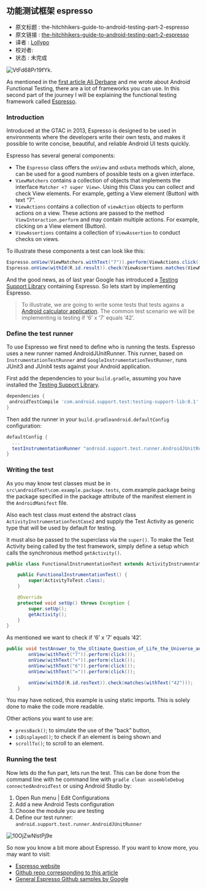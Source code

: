 功能测试框架 espresso
---

>
* 原文标题 : the-hitchhikers-guide-to-android-testing-part-2-espresso
* 原文链接 : [the-hitchhikers-guide-to-android-testing-part-2-espresso](http://wiebe-elsinga.com/blog/the-hitchhikers-guide-to-android-testing-part-2-espresso/)
* 译者 : [Lollypo](https://github.com/Lollypo) 
* 校对者: 
* 状态 :  未完成

![VtFd68Pr19fYk.](http://7xi8kj.com1.z0.glb.clouddn.com/VtFd68Pr19fYk.gif)

As mentioned in the [first article Ali Derbane](https://plus.google.com/+AliDerbane) and me wrote about Android Functional Testing, there are a lot of frameworks you can use. In this second part of the journey I will be explaining the functional testing framework called [Espresso](https://code.google.com/p/android-test-kit/).



### Introduction

Introduced at the GTAC in 2013, Espresso is designed to be used in environments where the developers write their own tests, and makes it possible to write concise, beautiful, and reliable Android UI tests quickly.

Espresso has several general components:

- The `Espresso` class offers the `onView` and `onData` methods which, alone, can be used for a good numbers of possible tests on a given interface.
- `ViewMatchers` contains a collection of objects that implements the interface `Matcher <? super View>`. Using this Class you can collect and check View elements. For example, getting a View element (Button) with text “7”.
- `ViewActions` contains a collection of `viewAction` objects to perform actions on a view. These actions are passed to the method `ViewInteraction.perform` and may contain multiple actions. For example, clicking on a View element (Button).
- `ViewAssertions` contains a collection of `ViewAssertion` to conduct checks on views.

To illustrate these components a test can look like this:

```java
Espresso.onView(ViewMatchers.withText("7")).perform(ViewActions.click());
Espresso.onView(withId(R.id.result)).check(ViewAssertions.matches(ViewMatchers.withText("42")));
 ```

 And the good news, as of last year Google has introduced a [Testing Support Library](https://developer.android.com/tools/support-library/index.html) containing Espresso. So lets start by implementing Espresso.

> To illustrate, we are going to write some tests that tests agains a [Android calculator application](https://github.com/welsinga/sample_espresso/app). The common test scenario we will be implementing is testing if ‘6’ x ‘7’ equals ‘42’.



### Define the test runner

 To use Espresso we first need to define who is running the tests. Espresso uses a new runner named AndroidJUnitRunner. This runner, based on `InstrumentationTestRunner` and `GoogleInstrumentationTestRunner`, runs JUnit3 and JUnit4 tests against your Android application.

 First add the dependencies to your `build.gradle`, assuming you have installed the [Testing Support Library](https://developer.android.com/tools/support-library/index.html).

 ```gradle
 dependencies {
  androidTestCompile 'com.android.support.test:testing-support-lib:0.1'
}
```

Then add the runner in your `build.gradleandroid.defaultConfig` configuration:

```gradle
defaultConfig {
  ...
  testInstrumentationRunner "android.support.test.runner.AndroidJUnitRunner"
}
```



### Writing the test

As you may know test classes must be in `src\androidTest\com.example.package.tests`, com.example.package being the package specified in the package attribute of the manifest element in the `AndroidManifest` file. 

Also each test class must extend the abstract class `ActivityInstrumentationTestCase2` and supply the Test Activity as generic type that will be used by default for testing.

It must also be passed to the superclass via the `super()`. To make the Test Activity being called by the test framework, simply define a setup which calls the synchronous method `getActivity()`.

```java
public class FunctionalInstrumentationTest extends ActivityInstrumentationTestCase2<ActivityToTest> {

    public FunctionalInstrumentationTest() {
        super(ActivityToTest.class);
    }

    @Override
    protected void setUp() throws Exception {
        super.setUp();
        getActivity();
    }
}
```

As mentioned we want to check if ‘6’ x ‘7’ equals ‘42’.

```java
public void testAnswer_to_the_Ultimate_Question_of_Life_the_Universe_and_Everything() {
        onView(withText("7")).perform(click());
        onView(withText("×")).perform(click());
        onView(withText("6")).perform(click());
        onView(withText("=")).perform(click());

        onView(withId(R.id.resText)).check(matches(withText("42")));
    }
```

You may have noticed, this example is using static imports. This is solely done to make the code more readable.

Other actions you want to use are:

- `pressBack()`; to simulate the use of the “back” button,
- `isDisplayed()`; to check if an element is being shown and
- `scrollTo()`; to scroll to an element.



### Running the test

Now lets do the fun part, lets run the test. This can be done from the command line with he command line with `gradle clean assembleDebug connectedAndroidTest` or using Android Studio by:

1. Open Run menu | Edit Configurations
2. Add a new Android Tests configuration
3. Choose the module you are testing
4. Define our test runner: `android.support.test.runner.AndroidJUnitRunner`

![10OjZwNlstPj9e](http://7xi8kj.com1.z0.glb.clouddn.com/10OjZwNlstPj9e.gif)

So now you know a bit more about Espresso. If you want to know more, you may want to visit:

- [Espresso website](https://code.google.com/p/android-test-kit/)
- [Github repo corresponding to this article](https://github.com/welsinga/sample_espresso)
- [General Espresso Github samples by Google](https://github.com/googlesamples/android-testing)
